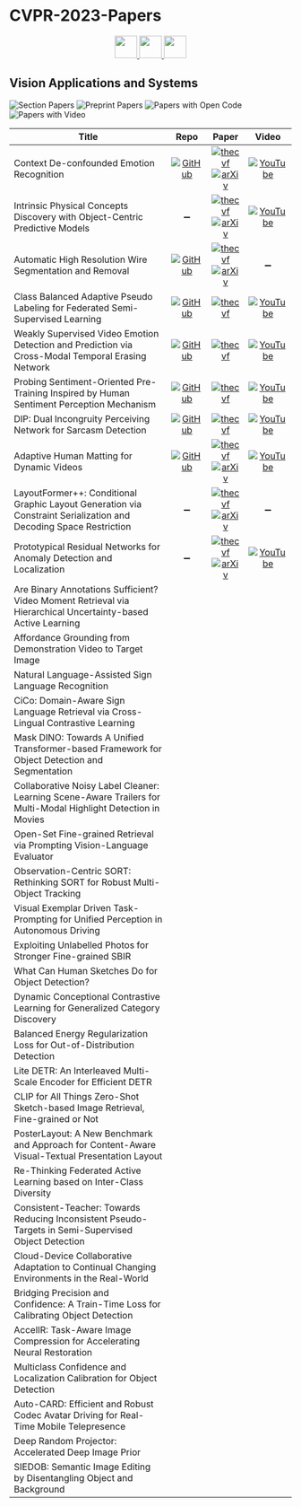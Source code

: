 # CVPR-2023-Papers

<div align="center">
  <a href="https://github.com/DmitryRyumin/CVPR-2023-Papers/blob/main/sections/video-low-level-analysis-motion-and-tracking.md">
    <img src="https://cdn.jsdelivr.net/gh/DmitryRyumin/NewEraAI-Papers@main/images/left.svg" width="40" />
  </a>
  <a href="https://github.com/DmitryRyumin/CVPR-2023-Papers/">
    <img src="https://cdn.jsdelivr.net/gh/DmitryRyumin/NewEraAI-Papers@main/images/home.svg" width="40" />
  </a>
  <a href="https://github.com/DmitryRyumin/CVPR-2023-Papers/blob/main/sections/vision-and-graphics.md">
    <img src="https://cdn.jsdelivr.net/gh/DmitryRyumin/NewEraAI-Papers@main/images/right.svg" width="40" />
  </a>
</div>

## Vision Applications and Systems

![Section Papers](https://img.shields.io/badge/Section%20Papers-soon-42BA16) ![Preprint Papers](https://img.shields.io/badge/Preprint%20Papers-soon-b31b1b) ![Papers with Open Code](https://img.shields.io/badge/Papers%20with%20Open%20Code-soon-1D7FBF) ![Papers with Video](https://img.shields.io/badge/Papers%20with%20Video-soon-FF0000)

| **Title** | **Repo** | **Paper** | **Video** |
|-----------|:--------:|:---------:|:---------:|
| Context De-confounded Emotion Recognition | [![GitHub](https://img.shields.io/github/stars/ydk122024/CCIM)](https://github.com/ydk122024/CCIM) | [![thecvf](https://img.shields.io/badge/pdf-thecvf-7395C5.svg)](https://openaccess.thecvf.com/content/CVPR2023/papers/Yang_Context_De-Confounded_Emotion_Recognition_CVPR_2023_paper.pdf) <br /> [![arXiv](https://img.shields.io/badge/arXiv-2303.11921-b31b1b.svg)](http://arxiv.org/abs/2303.11921) | [![YouTube](https://img.shields.io/badge/YouTube-%23FF0000.svg?style=for-the-badge&logo=YouTube&logoColor=white)](https://www.youtube.com/watch?v=TGnI4U504Vg) |
| Intrinsic Physical Concepts Discovery with Object-Centric Predictive Models | :heavy_minus_sign: | [![thecvf](https://img.shields.io/badge/pdf-thecvf-7395C5.svg)](https://openaccess.thecvf.com/content/CVPR2023/papers/Tang_Intrinsic_Physical_Concepts_Discovery_With_Object-Centric_Predictive_Models_CVPR_2023_paper.pdf) <br /> [![arXiv](https://img.shields.io/badge/arXiv-2303.01869-b31b1b.svg)](http://arxiv.org/abs/2303.01869) | [![YouTube](https://img.shields.io/badge/YouTube-%23FF0000.svg?style=for-the-badge&logo=YouTube&logoColor=white)](https://www.youtube.com/watch?v=N3_YAcRPf38) |
| Automatic High Resolution Wire Segmentation and Removal | [![GitHub](https://img.shields.io/github/stars/adobe-research/auto-wire-removal)](https://github.com/adobe-research/auto-wire-removal) | [![thecvf](https://img.shields.io/badge/pdf-thecvf-7395C5.svg)](https://openaccess.thecvf.com/content/CVPR2023/papers/Chiu_Automatic_High_Resolution_Wire_Segmentation_and_Removal_CVPR_2023_paper.pdf) <br /> [![arXiv](https://img.shields.io/badge/arXiv-2304.00221-b31b1b.svg)](http://arxiv.org/abs/2304.00221) | :heavy_minus_sign: |
| Class Balanced Adaptive Pseudo Labeling for Federated Semi-Supervised Learning | [![GitHub](https://img.shields.io/github/stars/minglllli/CBAFed)](https://github.com/minglllli/CBAFed) | [![thecvf](https://img.shields.io/badge/pdf-thecvf-7395C5.svg)](https://openaccess.thecvf.com/content/CVPR2023/papers/Li_Class_Balanced_Adaptive_Pseudo_Labeling_for_Federated_Semi-Supervised_Learning_CVPR_2023_paper.pdf) | [![YouTube](https://img.shields.io/badge/YouTube-%23FF0000.svg?style=for-the-badge&logo=YouTube&logoColor=white)](https://www.youtube.com/watch?v=f8Ekx-cnNsA) |
| Weakly Supervised Video Emotion Detection and Prediction via Cross-Modal Temporal Erasing Network | [![GitHub](https://img.shields.io/github/stars/nku-zhichengzhang/CTEN)](https://github.com/nku-zhichengzhang/CTEN) | [![thecvf](https://img.shields.io/badge/pdf-thecvf-7395C5.svg)](https://openaccess.thecvf.com/content/CVPR2023/papers/Zhang_Weakly_Supervised_Video_Emotion_Detection_and_Prediction_via_Cross-Modal_Temporal_CVPR_2023_paper.pdf) | [![YouTube](https://img.shields.io/badge/YouTube-%23FF0000.svg?style=for-the-badge&logo=YouTube&logoColor=white)](https://www.youtube.com/watch?v=ebD_xNQLuCY) |
| Probing Sentiment-Oriented Pre-Training Inspired by Human Sentiment Perception Mechanism | [![GitHub](https://img.shields.io/github/stars/tinglyfeng/sentiment_pretraining)](https://github.com/tinglyfeng/sentiment_pretraining) | [![thecvf](https://img.shields.io/badge/pdf-thecvf-7395C5.svg)](https://openaccess.thecvf.com/content/CVPR2023/papers/Feng_Probing_Sentiment-Oriented_Pre-Training_Inspired_by_Human_Sentiment_Perception_Mechanism_CVPR_2023_paper.pdf) | [![YouTube](https://img.shields.io/badge/YouTube-%23FF0000.svg?style=for-the-badge&logo=YouTube&logoColor=white)](https://www.youtube.com/watch?v=wyDbpXxCbKs) |
| DIP: Dual Incongruity Perceiving Network for Sarcasm Detection | [![GitHub](https://img.shields.io/github/stars/downdric/MSD)](https://github.com/downdric/MSD) | [![thecvf](https://img.shields.io/badge/pdf-thecvf-7395C5.svg)](https://openaccess.thecvf.com/content/CVPR2023/papers/Wen_DIP_Dual_Incongruity_Perceiving_Network_for_Sarcasm_Detection_CVPR_2023_paper.pdf) | [![YouTube](https://img.shields.io/badge/YouTube-%23FF0000.svg?style=for-the-badge&logo=YouTube&logoColor=white)](https://www.youtube.com/watch?v=AM94eSC-_zA) |
| Adaptive Human Matting for Dynamic Videos | [![GitHub](https://img.shields.io/github/stars/microsoft/AdaM)](https://github.com/microsoft/AdaM) | [![thecvf](https://img.shields.io/badge/pdf-thecvf-7395C5.svg)](https://openaccess.thecvf.com/content/CVPR2023/papers/Lin_Adaptive_Human_Matting_for_Dynamic_Videos_CVPR_2023_paper.pdf) <br /> [![arXiv](https://img.shields.io/badge/arXiv-2304.06018-b31b1b.svg)](http://arxiv.org/abs/2304.06018) | [![YouTube](https://img.shields.io/badge/YouTube-%23FF0000.svg?style=for-the-badge&logo=YouTube&logoColor=white)](https://www.youtube.com/watch?v=0yL6mQNUDUs) |
| LayoutFormer++: Conditional Graphic Layout Generation via Constraint Serialization and Decoding Space Restriction | :heavy_minus_sign: | [![thecvf](https://img.shields.io/badge/pdf-thecvf-7395C5.svg)](https://openaccess.thecvf.com/content/CVPR2023/papers/Jiang_LayoutFormer_Conditional_Graphic_Layout_Generation_via_Constraint_Serialization_and_Decoding_CVPR_2023_paper.pdf) <br /> [![arXiv](https://img.shields.io/badge/arXiv-2208.08037-b31b1b.svg)](http://arxiv.org/abs/2208.08037) | :heavy_minus_sign: |
| Prototypical Residual Networks for Anomaly Detection and Localization | :heavy_minus_sign: | [![thecvf](https://img.shields.io/badge/pdf-thecvf-7395C5.svg)](https://openaccess.thecvf.com/content/CVPR2023/papers/Zhang_Prototypical_Residual_Networks_for_Anomaly_Detection_and_Localization_CVPR_2023_paper.pdf) <br /> [![arXiv](https://img.shields.io/badge/arXiv-2212.02031-b31b1b.svg)](http://arxiv.org/abs/2212.02031) | [![YouTube](https://img.shields.io/badge/YouTube-%23FF0000.svg?style=for-the-badge&logo=YouTube&logoColor=white)](https://www.youtube.com/watch?v=Ugnl25vg6K8) |
| Are Binary Annotations Sufficient? Video Moment Retrieval via Hierarchical Uncertainty-based Active Learning |  |  |  |
| Affordance Grounding from Demonstration Video to Target Image |  |  |  |
| Natural Language-Assisted Sign Language Recognition |  |  |  |
| CiCo: Domain-Aware Sign Language Retrieval via Cross-Lingual Contrastive Learning |  |  |  |
| Mask DINO: Towards A Unified Transformer-based Framework for Object Detection and Segmentation |  |  |  |
| Collaborative Noisy Label Cleaner: Learning Scene-Aware Trailers for Multi-Modal Highlight Detection in Movies |  |  |  |
| Open-Set Fine-grained Retrieval via Prompting Vision-Language Evaluator |  |  |  |
| Observation-Centric SORT: Rethinking SORT for Robust Multi-Object Tracking |  |  |  |
| Visual Exemplar Driven Task-Prompting for Unified Perception in Autonomous Driving |  |  |  |
| Exploiting Unlabelled Photos for Stronger Fine-grained SBIR |  |  |  |
| What Can Human Sketches Do for Object Detection? |  |  |  |
| Dynamic Conceptional Contrastive Learning for Generalized Category Discovery |  |  |  |
| Balanced Energy Regularization Loss for Out-of-Distribution Detection |  |  |  |
| Lite DETR: An Interleaved Multi-Scale Encoder for Efficient DETR |  |  |  |
| CLIP for All Things Zero-Shot Sketch-based Image Retrieval, Fine-grained or Not |  |  |  |
| PosterLayout: A New Benchmark and Approach for Content-Aware Visual-Textual Presentation Layout |  |  |  |
| Re-Thinking Federated Active Learning based on Inter-Class Diversity |  |  |  |
| Consistent-Teacher: Towards Reducing Inconsistent Pseudo-Targets in Semi-Supervised Object Detection |  |  |  |
| Cloud-Device Collaborative Adaptation to Continual Changing Environments in the Real-World |  |  |  |
| Bridging Precision and Confidence: A Train-Time Loss for Calibrating Object Detection |  |  |  |
| AccelIR: Task-Aware Image Compression for Accelerating Neural Restoration |  |  |  |
| Multiclass Confidence and Localization Calibration for Object Detection |  |  |  |
| Auto-CARD: Efficient and Robust Codec Avatar Driving for Real-Time Mobile Telepresence |  |  |  |
| Deep Random Projector: Accelerated Deep Image Prior |  |  |  |
| SIEDOB: Semantic Image Editing by Disentangling Object and Background |  |  |  |
